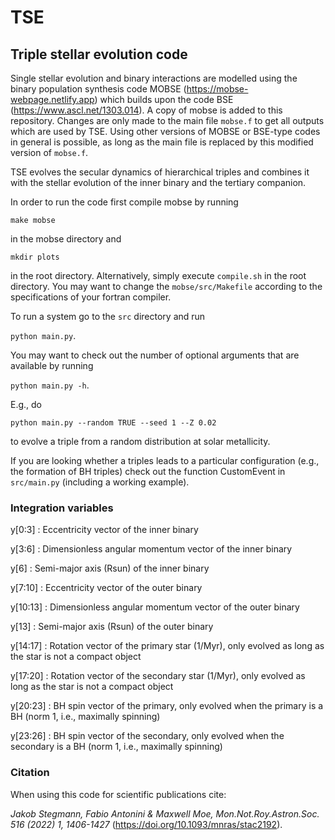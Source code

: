 # TSE

## Triple stellar evolution code

Single stellar evolution and binary interactions are modelled using the binary population synthesis code MOBSE (https://mobse-webpage.netlify.app) which builds upon the code BSE (https://www.ascl.net/1303.014). A copy of mobse is added to this repository. Changes are only made to the main file `mobse.f` to get all outputs which are used by TSE. Using other versions of MOBSE or BSE-type codes in general is possible, as long as the main file is replaced by this modified version of `mobse.f`.

TSE evolves the secular dynamics of hierarchical triples and combines it with the stellar evolution of the inner binary and the tertiary companion.

In order to run the code first compile mobse by running 

`make mobse`

in the mobse directory and

`mkdir plots`

in the root directory. Alternatively, simply execute `compile.sh` in the root directory. You may want to change the `mobse/src/Makefile` according to the specifications of your fortran compiler.

To run a system go to the `src` directory and run

`python main.py`.

You may want to check out the number of optional arguments that are available by running

`python main.py -h`.

E.g., do 

`python main.py --random TRUE --seed 1 --Z 0.02`

to evolve a triple from a random distribution at solar metallicity.

If you are looking whether a triples leads to a particular configuration (e.g., the formation of BH triples) check out the function CustomEvent in `src/main.py` (including a working example).

### Integration variables

y[0:3] : Eccentricity vector of the inner binary

y[3:6] : Dimensionless angular momentum vector of the inner binary

y[6] : Semi-major axis (Rsun) of the inner binary

y[7:10] : Eccentricity vector of the outer binary

y[10:13] : Dimensionless angular momentum vector of the outer binary

y[13] : Semi-major axis (Rsun) of the outer binary

y[14:17] : Rotation vector of the primary star (1/Myr), only evolved as long as the star is not a compact object

y[17:20] : Rotation vector of the secondary star (1/Myr), only evolved as long as the star is not a compact object

y[20:23] : BH spin vector of the primary, only evolved when the primary is a BH (norm 1, i.e., maximally spinning)

y[23:26] : BH spin vector of the secondary, only evolved when the secondary is a BH (norm 1, i.e., maximally spinning)

### Citation

When using this code for scientific publications cite:

*Jakob Stegmann, Fabio Antonini & Maxwell Moe, Mon.Not.Roy.Astron.Soc. 516 (2022) 1, 1406-1427* (https://doi.org/10.1093/mnras/stac2192).
